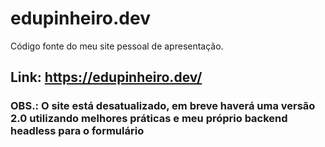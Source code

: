 # edupinheiro.dev

Código fonte do meu site pessoal de apresentação.

## Link: https://edupinheiro.dev/

### **OBS.: O site está desatualizado, em breve haverá uma versão 2.0 utilizando melhores práticas e meu próprio backend headless para o formulário**
